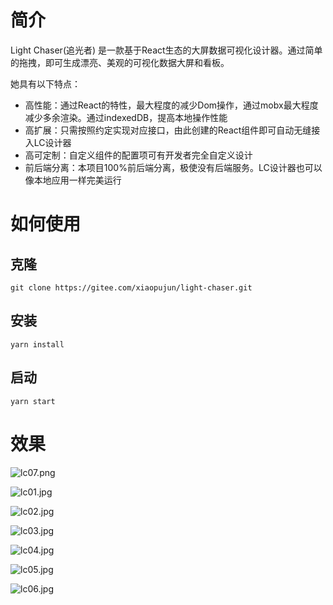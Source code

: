 # 简介

Light Chaser(追光者) 是一款基于React生态的大屏数据可视化设计器。通过简单的拖拽，即可生成漂亮、美观的可视化数据大屏和看板。

她具有以下特点：

- 高性能：通过React的特性，最大程度的减少Dom操作，通过mobx最大程度减少多余渲染。通过indexedDB，提高本地操作性能
- 高扩展：只需按照约定实现对应接口，由此创建的React组件即可自动无缝接入LC设计器
- 高可定制：自定义组件的配置项可有开发者完全自定义设计
- 前后端分离：本项目100%前后端分离，极使没有后端服务。LC设计器也可以像本地应用一样完美运行

# 如何使用

## 克隆

```shell
git clone https://gitee.com/xiaopujun/light-chaser.git
```

## 安装

```shell
yarn install
```

## 启动

```shell
yarn start
```

# 效果

![lc07.png](https://s2.loli.net/2023/02/12/SiYVBrcXnvGqohg.png)

![lc01.jpg](https://s2.loli.net/2023/02/12/VImhlAUtN6ycWE3.jpg)

![lc02.jpg](https://s2.loli.net/2023/02/12/e7lWvrTUF5SsGkH.jpg)

![lc03.jpg](https://s2.loli.net/2023/02/12/cZHWfJsyQzx9ChA.jpg)

![lc04.jpg](https://s2.loli.net/2023/02/12/JyYC14Ncawm2tTd.jpg)

![lc05.jpg](https://s2.loli.net/2023/02/12/dgjy7nvZBpIDR5w.jpg)

![lc06.jpg](https://s2.loli.net/2023/02/12/IanHtJxD8Pqry6b.jpg)

